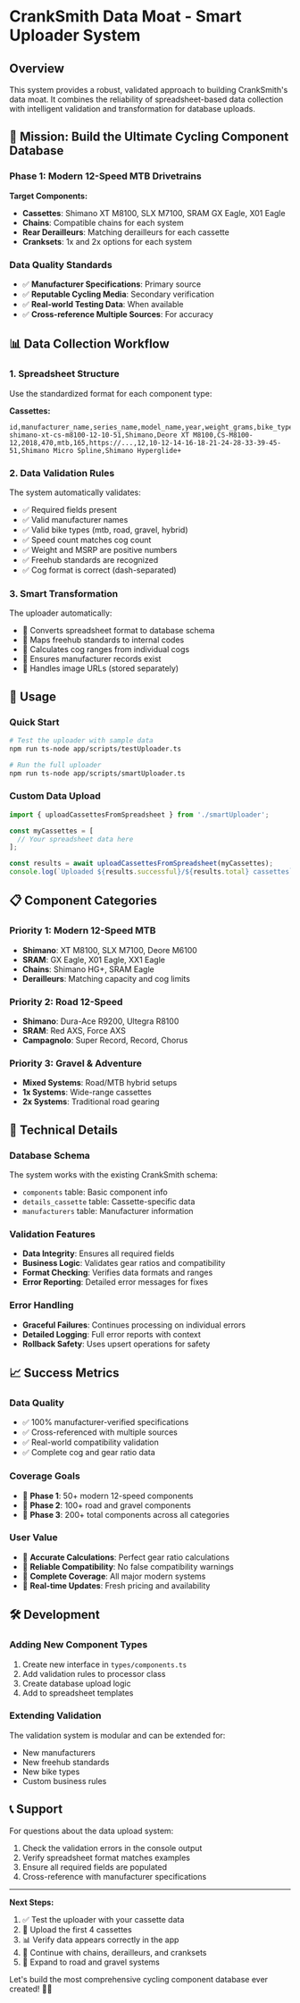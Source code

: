 # CrankSmith Data Moat - Smart Uploader System

## Overview

This system provides a robust, validated approach to building CrankSmith's data moat. It combines the reliability of spreadsheet-based data collection with intelligent validation and transformation for database uploads.

## 🎯 Mission: Build the Ultimate Cycling Component Database

### Phase 1: Modern 12-Speed MTB Drivetrains
**Target Components:**
- **Cassettes**: Shimano XT M8100, SLX M7100, SRAM GX Eagle, X01 Eagle
- **Chains**: Compatible chains for each system
- **Rear Derailleurs**: Matching derailleurs for each cassette
- **Cranksets**: 1x and 2x options for each system

### Data Quality Standards
- ✅ **Manufacturer Specifications**: Primary source
- ✅ **Reputable Cycling Media**: Secondary verification
- ✅ **Real-world Testing Data**: When available
- ✅ **Cross-reference Multiple Sources**: For accuracy

## 📊 Data Collection Workflow

### 1. Spreadsheet Structure
Use the standardized format for each component type:

**Cassettes:**
```csv
id,manufacturer_name,series_name,model_name,year,weight_grams,bike_type,msrp_usd,image_url,speeds,cogs,freehub_standard,chain_compatibility
shimano-xt-cs-m8100-12-10-51,Shimano,Deore XT M8100,CS-M8100-12,2018,470,mtb,165,https://...,12,10-12-14-16-18-21-24-28-33-39-45-51,Shimano Micro Spline,Shimano Hyperglide+
```

### 2. Data Validation Rules
The system automatically validates:
- ✅ Required fields present
- ✅ Valid manufacturer names
- ✅ Valid bike types (mtb, road, gravel, hybrid)
- ✅ Speed count matches cog count
- ✅ Weight and MSRP are positive numbers
- ✅ Freehub standards are recognized
- ✅ Cog format is correct (dash-separated)

### 3. Smart Transformation
The uploader automatically:
- 🔄 Converts spreadsheet format to database schema
- 🔄 Maps freehub standards to internal codes
- 🔄 Calculates cog ranges from individual cogs
- 🔄 Ensures manufacturer records exist
- 🔄 Handles image URLs (stored separately)

## 🚀 Usage

### Quick Start
```bash
# Test the uploader with sample data
npm run ts-node app/scripts/testUploader.ts

# Run the full uploader
npm run ts-node app/scripts/smartUploader.ts
```

### Custom Data Upload
```typescript
import { uploadCassettesFromSpreadsheet } from './smartUploader';

const myCassettes = [
  // Your spreadsheet data here
];

const results = await uploadCassettesFromSpreadsheet(myCassettes);
console.log(`Uploaded ${results.successful}/${results.total} cassettes`);
```

## 📋 Component Categories

### Priority 1: Modern 12-Speed MTB
- **Shimano**: XT M8100, SLX M7100, Deore M6100
- **SRAM**: GX Eagle, X01 Eagle, XX1 Eagle
- **Chains**: Shimano HG+, SRAM Eagle
- **Derailleurs**: Matching capacity and cog limits

### Priority 2: Road 12-Speed
- **Shimano**: Dura-Ace R9200, Ultegra R8100
- **SRAM**: Red AXS, Force AXS
- **Campagnolo**: Super Record, Record, Chorus

### Priority 3: Gravel & Adventure
- **Mixed Systems**: Road/MTB hybrid setups
- **1x Systems**: Wide-range cassettes
- **2x Systems**: Traditional road gearing

## 🔧 Technical Details

### Database Schema
The system works with the existing CrankSmith schema:
- `components` table: Basic component info
- `details_cassette` table: Cassette-specific data
- `manufacturers` table: Manufacturer information

### Validation Features
- **Data Integrity**: Ensures all required fields
- **Business Logic**: Validates gear ratios and compatibility
- **Format Checking**: Verifies data formats and ranges
- **Error Reporting**: Detailed error messages for fixes

### Error Handling
- **Graceful Failures**: Continues processing on individual errors
- **Detailed Logging**: Full error reports with context
- **Rollback Safety**: Uses upsert operations for safety

## 📈 Success Metrics

### Data Quality
- ✅ 100% manufacturer-verified specifications
- ✅ Cross-referenced with multiple sources
- ✅ Real-world compatibility validation
- ✅ Complete cog and gear ratio data

### Coverage Goals
- 🎯 **Phase 1**: 50+ modern 12-speed components
- 🎯 **Phase 2**: 100+ road and gravel components
- 🎯 **Phase 3**: 200+ total components across all categories

### User Value
- 🚀 **Accurate Calculations**: Perfect gear ratio calculations
- 🚀 **Reliable Compatibility**: No false compatibility warnings
- 🚀 **Complete Coverage**: All major modern systems
- 🚀 **Real-time Updates**: Fresh pricing and availability

## 🛠️ Development

### Adding New Component Types
1. Create new interface in `types/components.ts`
2. Add validation rules to processor class
3. Create database upload logic
4. Add to spreadsheet templates

### Extending Validation
The validation system is modular and can be extended for:
- New manufacturers
- New freehub standards
- New bike types
- Custom business rules

## 📞 Support

For questions about the data upload system:
1. Check the validation errors in the console output
2. Verify spreadsheet format matches examples
3. Ensure all required fields are populated
4. Cross-reference with manufacturer specifications

---

**Next Steps:**
1. ✅ Test the uploader with your cassette data
2. 🔄 Upload the first 4 cassettes
3. 📊 Verify data appears correctly in the app
4. 🚀 Continue with chains, derailleurs, and cranksets
5. 🎯 Expand to road and gravel systems

Let's build the most comprehensive cycling component database ever created! 🚴‍♂️ 